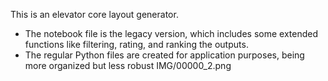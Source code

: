 This is an elevator core layout generator. 
  - The notebook file is the legacy version, which includes some extended functions like filtering, rating, and ranking the outputs.
  - The regular Python files are created for application purposes, being more organized but less robust
IMG/00000_2.png
